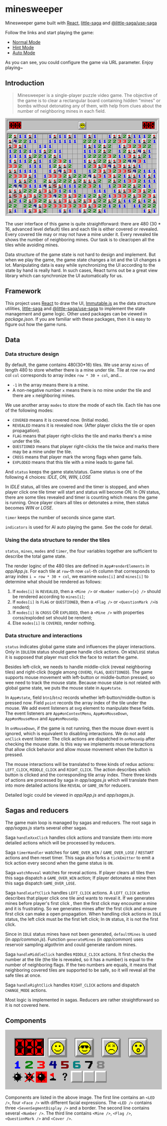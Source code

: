 # minesweeper

Minesweeper game built with [React](https://github.com/facebook/react), [little-saga](https://github.com/little-saga/little-saga) and [@little-saga/use-saga](https://github.com/little-saga/use-saga)

Follow the links and start playing the game:

- [Normal Mode](https://shinima.github.io/minesweeper/)
- [Hint Mode](https://shinima.github.io/minesweeper/?hint)
- [Auto Mode](https://shinima.github.io/minesweeper/?auto)

As you can see, you could configure the game via URL parameter. Enjoy playing~

## Introduction

> Minesweeper is a single-player puzzle video game. The objective of the game is to clear a rectangular board containing hidden "mines" or bombs without detonating any of them, with help from clues about the number of neighboring mines in each field.

![screenshot](docs/screenshot.bmp)

The user interface of this game is quite straightforward: there are 480 (30 \* 16, advanced level default) tiles and each tile is either covered or revealed. Every covered tile may or may not have a mine under it. Every revealed tile shows the number of neighboring mines. Our task is to clear/open all the tiles while avoiding mines.

Data structure of the game state is not hard to design and implement. But when we play the game, the game state changes a lot and the UI changes a lot. Manipulating data is easy while synchronizing the UI according to the state by hand is really hard. In such cases, React turns out be a great view library which can synchronize the UI automatically for us.

## Framework

This project uses [React](https://facebook.github.io/react/) to draw the UI, [Immutable.js](https://facebook.github.io/immutable-js/) as the data structure utilities, [little-saga](https://github.com/little-saga/little-saga) and [@little-saga/use-saga](https://github.com/little-saga/use-saga) to implement the state management and game logic. Other used packages can be viewed in _package.json_. If you are familiar with these packages, then it is easy to figure out how the game runs.

## Data

### Data structure design

By default, the game contains 480(30\*16) tiles. We use array `mines` of length 480 to store whether there is a mine under tile. Tile at row `row` and col `col` corresponds to array index `row * 30 + col`, and...

- `-1` in the array means there is a mine.
- A non-negative number `x` means there is no mine under the tile and there are `x` neighboring mines.

We use another array `modes` to store the mode of each tile. Each tile has one of the following modes:

- `COVERED` means it is covered now. (Initial mode).
- `REVEALED` means it is revealed now. (After player clicks the tile or open propagation).
- `FLAG` means that player right-clicks the tile and marks there's a mine under the tile.
- `QUESTIONED` means that player right-clicks the tile twice and marks there may be a mine under the tile.
- `CROSS` means that player mark the wrong flags when game fails.
- `EXPLODED` means that this tile with a mine leads to game fail.

And `status` keeps the game state/status. Game status is one of the following 4 choices: _IDLE_, _ON_, _WIN_, _LOSE_

In _IDLE_ status, all tiles are covered and the timer is stopped, and when player click one tile timer will start and status will become _ON_. In _ON_ status, there are some tiles revealed and timer is counting which means the game is running. Once player clears all tiles or detonates a mine, then status becomes _WIN_ or _LOSE_.

`timer` keeps the number of seconds since game start.

`indicators` is used for AI auto playing the game. See the code for detail.

### Using the data structure to render the tiles

`status`, `mines`, `modes` and `timer`, the four variables together are sufficient to describe the total game state.

The render loginc of the 480 tiles are defined in `App#renderElements` in _app/App.js_. For each tile at `row`-th row `col`-th column that corresponds to array index `i = row * 30 + col`, we examine `modes[i]` and `mines[i]` to determine what should be rendered as follows:

1. If `modes[i]` is `REVEALED`, then a `<Mine />` or `<Number number={x} />` should be rendered according to `mines[i]`;
2. If `modes[i]` is `FLAG` or `QUESTIONED`, then a `<Flag />` or `<QuestionMark />`is renderd;
3. If `modes[i]` is `CROSS` OR `EXPLODED`, then a `<Mine />` with properties corss/exploded set should be renderd;
4. Else `modes[i]` is `COVERED`, render nothing.

### Data structure and interactions

`status` indicates global game state and influences the player interactions. Only in `IDLE`/`ON` status should game handle click actions. On `WIN`/`LOSE` status it is supposed that player must click the face to restart the game.

Besides left-click, we needs to handle middle-click (reveal neighboring tiles) and right-click (toggle among `COVERD`, `FLAG`, `QUESTIONED`). The game supports mouse movement with left-button or middle-button pressed, so wee need to track the mouse state. Because mouse state is not related with global game state, we puts the mouse state in `App#state`.

In `App#state`, field `btn1`/`btn2` records whether left-button/middle-button is pressed now. Field `point` records the array index of the tile under the mouse. We add event listeners at svg element to manipulate these fields. The event listeners are `App#onContextMenu`, `App#onMouseDown`, `App#onMouseMove` and `App#onMouseUp`.

In `onMouseDown`, if the game is not running, then the mouse down event is ignored, which is equivalent to disabling interactions. We do not add `onClick` event listener. The click actions are dispatched in `onMouseUp` after checking the mouse state. Is this way we implements mouse interactions that allow click behavior and allow mouse movement when the button is pressed.

The mouse interactions will be translated to three kinds of redux actions: `LEFT_CLICK`, `MIDDLE_CLICK` and `RIGHT_CLICK`. The action describes which button is clicked and the corresponding tile array index. There three kinds of actions are processed by saga in _app/sagas.js_ which will translate them into more detailed actions like `REVEAL` or `GAME_ON` for reducers.

Detailed logic could be viewed in _app/App.js_ and _app/sagas.js_.

## Sagas and reducers

The game main loop is managed by sagas and reducers. The root saga in _app/sagas.js_ starts several other sagas.

Saga `handleXxxClick` handles click actions and translate them into more detailed actions which will be processed by reducers.

Saga `timerHandler` watches for `GAME_OVER_WIN` / `GAME_OVER_LOSE` / `RESTART` actions and then reset timer. This saga also forks a `tickEmitter` to emit a tick action every second when the game status is `ON`.

Saga `watchReveal` watches for reveal actions. If player clears all tiles then this saga dispatch a `GAME_OVER_WIN` action; If player detonates a mine then this saga dispatch `GAME_OVER_LOSE`.

Saga `handleLeftClick` handles `LEFT_CLICK` actions. A `LEFT_CLICK` action describes that player click one tile and wants to reveal it. If we generates mines before player's first click , then the first click may encounter a mine and it is frustrating. So we generates mines after the first click and ensure first click can make a open propagation. When handling click actions in `IDLE` status, the left click must be the first left click; In `ON` status, it is not the first click.

Since in `IDLE` status mines have not been generated, `defaultMines` is used (in _app/common.js_). Function `generateMines` (in _app/common_) uses reservoir sampling algothrim and could generate random mines.

Saga `handleMiddleClick` handles `MIDDLE_CLICK` actions. It first checks the number at the tile (the tile is revealed, so it has a number) is equal to the number of neighboring flags. If the two numbers are equals, it means that neighboring covered tiles are supported to be safe, so it will reveal all the safe tiles at once.

Saga `handleRightClick` handles `RIGHT_CLICK` actions and dispatch `CHANGE_MODE` actions.

Most logic is implemented in sagas. Reducers are rather straightforward so it is not covered here.

## Components

![components](docs/components.bmp)

Components are listed in the above image. The first line contains an `<LED />`, four `<Face />` with different facial expressions. The `<LED />` contains three `<SevenSegmentDisplay />` and a border. The second line contains several `<Number />`. The third line contains `<Mine />`, `<Flag />`, `<QuestionMark />` and `<Cover />`.
